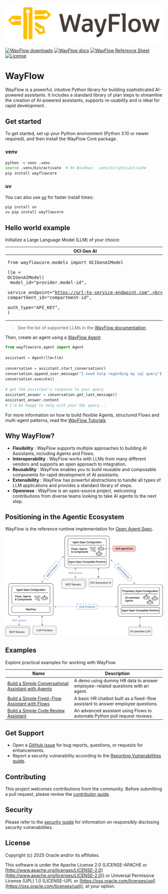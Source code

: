 [![WayFlow](docs/wayflowcore/source/_static/logo-light.svg)][website-wayflow]


[![WayFlow downloads][badge-dl]][downloads] [![WayFlow docs][badge-docs]][docs] [![WayFlow Reference Sheet][badge-reference-sheet]][reference-sheet] [![License][badge-license]](#license)



# WayFlow

WayFlow is a powerful, intuitive Python library for building sophisticated AI-powered assistants. It includes a standard library of plan steps to streamline the creation of AI-powered assistants, supports re-usability and is ideal for rapid development.


## Get started


To get started, set up your Python environment (Python 3.10 or newer required), and then install the WayFlow Core package.

### venv

```bash
python -m venv .venv
source .venv/bin/activate  # On Windows: .venv\Scripts\activate
pip install wayflowcore
```

### uv

You can also use [uv](https://docs.astral.sh/uv/) for faster install times:

```bash
pip install uv
uv pip install wayflowcore
```

## Hello world example

Initialize a Large Language Model (LLM) of your choice:

| OCI Gen AI                                                                                                                                                                                                                                                   | Open AI                                                                                                         | Ollama                                                                                                          |
|--------------------------------------------------------------------------------------------------------------------------------------------------------------------------------------------------------------------------------------------------------------|-----------------------------------------------------------------------------------------------------------------|-----------------------------------------------------------------------------------------------------------------|
| <pre>from wayflowcore.models import OCIGenAIModel<br><br>llm = OCIGenAIModel(<br>   model_id="provider.model-id",<br>   service_endpoint="https://url-to-service-endpoint.com",<br>   compartment_id="compartment-id",<br>   auth_type="API_KEY",<br>)</pre> | <pre>from wayflowcore.models import OpenAIModel<br><br>llm = OpenAIModel(<br>   model_id="model-id",<br>)</pre> | <pre>from wayflowcore.models import OllamaModel<br><br>llm = OllamaModel(<br>   model_id="model-id",<br>)</pre> |


> See the list of supported LLMs in the [WayFlow documentation](https://oracle.github.io/wayflow/core/howtoguides/llm_from_different_providers.html).


Then, create an agent using a [WayFlow Agent](https://oracle.github.io/wayflow/core/api/agent.html#wayflowcore.agent.Agent):

```python
from wayflowcore.agent import Agent

assistant = Agent(llm=llm)

conversation = assistant.start_conversation()
conversation.append_user_message("I need help regarding my sql query")
conversation.execute()

# get the assistant's response to your query
assistant_answer = conversation.get_last_message()
assistant_answer.content
# I'd be happy to help with your SQL query...
```

For more information on how to build flexible Agents, structured Flows and multi-agent patterns, read the [WayFlow Tutorials](https://oracle.github.io/wayflow/core/tutorials/index.html)


## Why WayFlow?

* **Flexibility** : WayFlow supports multiple approaches to building AI Assistants, including Agents and Flows.
* **Interoperability** : WayFlow works with LLMs from many different vendors and supports an open approach to integration.
* **Reusability** : WayFlow enables you to build reusable and composable components for rapid development of AI assistants.
* **Extensibility** : WayFlow has powerful abstractions to handle all types of LLM applications and provides a standard library of steps.
* **Openness** : WayFlow is an open-source project, welcoming contributions from diverse teams looking to take AI agents to the next step.

## Positioning in the Agentic Ecosystem


WayFlow is the reference runtime implementation for [Open Agent Spec][website-agentspec].

[![Positioning](docs/wayflowcore/source/_static/agentspec_spec_img/agentspec_positioning.svg)][website-ecosystem]



## Examples

Explore practical examples for working with WayFlow.

Name         | Description
------------ | -------------
[Build a Simple Conversational Assistant with Agents](https://oracle.github.io/wayflow/core/tutorials/basic_agent.html) | A demo using dummy HR data to answer employee-related questions with an agent.
[Build a Simple Fixed-Flow Assistant with Flows](https://oracle.github.io/wayflow/core/tutorials/basic_flow.html) | A basic HR chatbot built as a fixed-flow assistant to answer employee questions.
[Build a Simple Code Review Assistant](https://oracle.github.io/wayflow/core/tutorials/usecase_prbot.html) | An advanced assistant using Flows to automate Python pull request reviews.

## Get Support

* Open a [GitHub issue][issues] for bug reports, questions, or requests for enhancements.
* Report a security vulnerability according to the [Reporting Vulnerabilities guide][reporting-vulnerabilities].


## Contributing

This project welcomes contributions from the community. Before submitting a pull request, please review the [contributor guide](./CONTRIBUTING.md).

## Security

Please refer to the [security guide](./SECURITY.md) for information on responsibly disclosing security vulnerabilities.

## License
Copyright (c) 2025 Oracle and/or its affiliates.

This software is under the Apache License 2.0 (LICENSE-APACHE or [http://www.apache.org/licenses/LICENSE-2.0](http://www.apache.org/licenses/LICENSE-2.0)) or Universal Permissive License (UPL) 1.0 (LICENSE-UPL or [https://oss.oracle.com/licenses/upl](https://oss.oracle.com/licenses/upl)), at your option.



[badge-dl]: https://img.shields.io/badge/download-latest-blue
[badge-docs]: https://img.shields.io/badge/documentation-WayFlow-orange
[badge-license]: https://img.shields.io/badge/license-apache_2.0+UPL_1.0-green
[badge-reference-sheet]: https://img.shields.io/badge/reference%20sheet-read-red
[contributors]: https://oracle.github.io/wayflow/core/contributing.html
[docs]: https://oracle.github.io/wayflow/index.html
[downloads]: https://oracle.github.io/wayflow/core/installation.html
[getting-started]: https://oracle.github.io/wayflow/core/index.html
[issues]: https://github.com/oracle/wayflow/issues
[reference-sheet]: https://oracle.github.io/wayflow/core/misc/reference_sheet.html
[reporting-vulnerabilities]: https://www.oracle.com/corporate/security-practices/assurance/vulnerability/reporting.html
[website-wayflow]: https://oracle.github.io/wayflow/
[website-agentspec]: https://oracle.github.io/agent-spec/
[website-ecosystem]: https://oracle.github.io/agent-spec/agentspec/positioning.html
